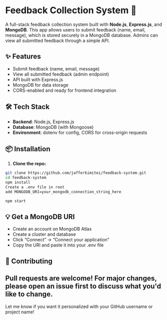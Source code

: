 # Feedback Collection System 📝

A full-stack feedback collection system built with **Node.js**, **Express.js**, and **MongoDB**. This app allows users to submit feedback (name, email, message), which is stored securely in a MongoDB database. Admins can view all submitted feedback through a simple API.

## ✨ Features

- Submit feedback (name, email, message)
- View all submitted feedback (admin endpoint)
- API built with Express.js
- MongoDB for data storage
- CORS-enabled and ready for frontend integration

## 🛠 Tech Stack

- **Backend**: Node.js, Express.js
- **Database**: MongoDB (with Mongoose)
- **Environment**: dotenv for config, CORS for cross-origin requests

## 📦 Installation

1. **Clone the repo:**

```bash
git clone https://github.com/jafferkimitei/feedback-system.git
cd feedback-system
npm install
Create a .env file in root
add MONGODB_URI=your_mongodb_connection_string_here

npm start
```
## 💡 Get a MongoDB URI
- Create an account on MongoDB Atlas
- Create a cluster and database
- Click “Connect” → “Connect your application”
- Copy the URI and paste it into your .env file 

## 🙌 Contributing
Pull requests are welcome! For major changes, please open an issue first to discuss what you'd like to change.
---

Let me know if you want it personalized with your GitHub username or project name!

